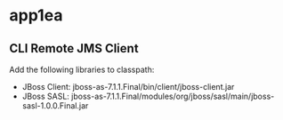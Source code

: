 # app1ea

## CLI Remote JMS Client

Add the following libraries to classpath:
* JBoss Client: jboss-as-7.1.1.Final/bin/client/jboss-client.jar
* JBoss SASL:   jboss-as-7.1.1.Final/modules/org/jboss/sasl/main/jboss-sasl-1.0.0.Final.jar
